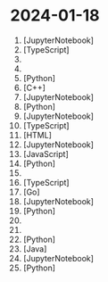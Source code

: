 # 2024-01-18

1. [](https://github.comundefined "PhotoMaker") [JupyterNotebook]
2. [](https://github.comundefined "Personal finance and wealth management app") [TypeScript]
3. [](https://github.comundefined "leaked prompts of GPTs") 
4. [](https://github.comundefined "ai副业赚钱大集合，教你如何利用ai做一些副业项目，赚取更多额外收益。The Ultimate Guide to Making Money with AI Side Hustles: Learn how to leverage AI for some cool side gigs and rake in some extra cash. Check out the English version for more insights.") 
5. [](https://github.comundefined "Accurate line-level text detection and recognition (OCR) in any language") [Python]
6. [](https://github.comundefined "MSVC's implementation of the C++ Standard Library.") [C++]
7. [](https://github.comundefined "Free Data Engineering course!") [JupyterNotebook]
8. [](https://github.comundefined "Python library for portfolio optimization built on top of scikit-learn") [Python]
9. [](https://github.comundefined "🤖 Chat with your SQL database 📊. Accurate Text-to-SQL Generation via LLMs using RAG 🔄.") [JupyterNotebook]
10. [](https://github.comundefined "CLI tool for Angular") [TypeScript]
11. [](https://github.comundefined "计算机自学指南") [HTML]
12. [](https://github.comundefined "Enable Next-Gen Large Language Model Applications. Join our Discord: https://discord.gg/pAbnFJrkgZ") [JupyterNotebook]
13. [](https://github.comundefined "A highly customizable homepage (or startpage / application dashboard) with Docker and service API integrations.") [JavaScript]
14. [](https://github.comundefined "Leaked GPTs Prompts Bypass the 25 message limit or to try out GPTs without a Plus subscription. https://gptcall.net") [Python]
15. [](https://github.comundefined "A collection of inspiring lists, manuals, cheatsheets, blogs, hacks, one-liners, cli/web tools and more.") 
16. [](https://github.comundefined "React Native Cross-Platform WebView") [TypeScript]
17. [](https://github.comundefined "Autoscaling components for Kubernetes") [Go]
18. [](https://github.comundefined "人人都能用英语") [JupyterNotebook]
19. [](https://github.comundefined "Audiocraft is a library for audio processing and generation with deep learning. It features the state-of-the-art EnCodec audio compressor / tokenizer, along with MusicGen, a simple and controllable music generation LM with textual and melodic conditioning.") [Python]
20. [](https://github.comundefined "") 
21. [](https://github.comundefined "The Patterns of Scalable, Reliable, and Performant Large-Scale Systems") 
22. [](https://github.comundefined "") [Python]
23. [](https://github.comundefined "An Application Framework for AI Engineering") [Java]
24. [](https://github.comundefined "Sample code and notebooks for Generative AI on Google Cloud") [JupyterNotebook]
25. [](https://github.comundefined "") [Python]
